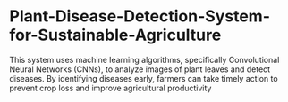 # Plant-Disease-Detection-System-for-Sustainable-Agriculture
This system uses machine learning algorithms, specifically Convolutional Neural Networks (CNNs), to analyze images of plant leaves and detect diseases. By identifying diseases early, farmers can take timely action to prevent crop loss and improve agricultural productivity
